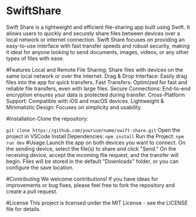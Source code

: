 # SwiftShare
Swift Share is a lightweight and efficient file-sharing app built using Swift. It allows users to quickly and securely share files between devices over a local network or internet connection. Swift Share focuses on providing an easy-to-use interface with fast transfer speeds and robust security, making it ideal for anyone looking to send documents, images, videos, or any other types of files with ease.

#Features
Local and Remote File Sharing: Share files with devices on the same local network or over the internet.
Drag & Drop Interface: Easily drag files into the app for quick transfers.
Fast Transfers: Optimized for fast and reliable file transfers, even with large files.
Secure Connections: End-to-end encryption ensures your data is protected during transfer.
Cross-Platform Support: Compatible with iOS and macOS devices.
Lightweight & Minimalistic Design: Focuses on simplicity and usability.

#Installation
Clone the repository:

`git clone https://github.com/yourusername/swift-share.git`
Open the project in VSCode
Install Dependencies:
`npm install`
Run the Project:
`npm run dev`
#Usage
Launch the app on both devices you want to connect.
On the sending device, select the file(s) to share and click "Send."
On the receiving device, accept the incoming file request, and the transfer will begin.
Files will be stored in the default "Downloads" folder, or you can configure the save location.

#Contributing
We welcome contributions! If you have ideas for improvements or bug fixes, please feel free to fork the repository and create a pull request.

#License
This project is licensed under the MIT License - see the LICENSE file for details.

